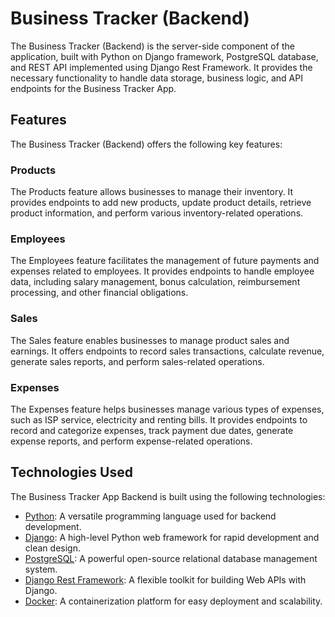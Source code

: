 # Business Tracker (Backend)

The Business Tracker (Backend) is the server-side component of the application, built with Python on Django framework, PostgreSQL database, and REST API implemented using Django Rest Framework. It provides the necessary functionality to handle data storage, business logic, and API endpoints for the Business Tracker App.

## Features

The Business Tracker (Backend) offers the following key features:

### Products

The Products feature allows businesses to manage their inventory. It provides endpoints to add new products, update product details, retrieve product information, and perform various inventory-related operations.

### Employees

The Employees feature facilitates the management of future payments and expenses related to employees. It provides endpoints to handle employee data, including salary management, bonus calculation, reimbursement processing, and other financial obligations.

### Sales

The Sales feature enables businesses to manage product sales and earnings. It offers endpoints to record sales transactions, calculate revenue, generate sales reports, and perform sales-related operations.

### Expenses

The Expenses feature helps businesses manage various types of expenses, such as ISP service, electricity and renting bills. It provides endpoints to record and categorize expenses, track payment due dates, generate expense reports, and perform expense-related operations.

## Technologies Used

The Business Tracker App Backend is built using the following technologies:

- [Python](https://www.python.org/): A versatile programming language used for backend development.
- [Django](https://www.djangoproject.com/): A high-level Python web framework for rapid development and clean design.
- [PostgreSQL](https://www.postgresql.org/): A powerful open-source relational database management system.
- [Django Rest Framework](https://www.django-rest-framework.org/): A flexible toolkit for building Web APIs with Django.
- [Docker](https://www.docker.com/): A containerization platform for easy deployment and scalability.
